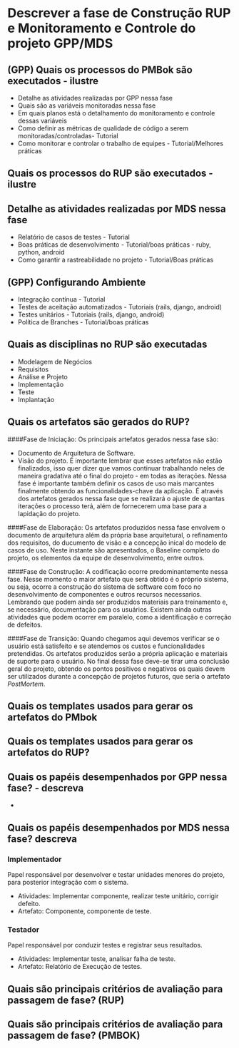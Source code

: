 # Descrever a fase de Construção RUP e Monitoramento e Controle do projeto GPP/MDS

##  (GPP) Quais os processos do PMBok são executados - ilustre
* Detalhe as atividades realizadas por GPP nessa fase
* Quais são as variáveis monitoradas nessa fase
* Em quais planos está o detalhamento do monitoramento e controle dessas variáveis
* Como definir as métricas de qualidade de código a serem monitoradas/controladas- Tutorial
* Como monitorar e controlar o trabalho de equipes - Tutorial/Melhores práticas


## Quais os processos do RUP são executados - ilustre

## Detalhe as atividades realizadas por MDS nessa fase
* Relatório de casos de testes - Tutorial
* Boas práticas de desenvolvimento - Tutorial/boas práticas - ruby, python, android
* Como garantir a rastreabilidade no projeto - Tutorial/Boas práticas

## (GPP) Configurando Ambiente
* Integração contínua - Tutorial 
* Testes de aceitação automatizados - Tutoriais (rails, django, android) 
* Testes unitários - Tutoriais (rails, django, android) 
* Política de Branches - Tutorial/boas práticas

## Quais as disciplinas no RUP são executadas
* Modelagem de Negócios
* Requisitos
* Análise e Projeto
* Implementação
* Teste
* Implantação 


## Quais os artefatos são gerados do RUP?
####Fase de Iniciação: 
Os principais artefatos gerados nessa fase são:
- Documento de Arquitetura de Software.
- Visão do projeto.
É importante lembrar que esses artefatos não estão finalizados, isso quer dizer que vamos continuar trabalhando neles de maneira gradativa até o final do projeto - em todas as iterações. Nessa fase é importante também definir os casos de uso mais marcantes finalmente obtendo as funcionalidades-chave da aplicação. É através dos artefatos gerados nessa fase que se realizará o ajuste de quantas iterações o processo terá, além de fornecerem uma base para a lapidação do projeto.

####Fase de Elaboração: 
Os artefatos produzidos nessa fase envolvem o documento de arquitetura além da própria base arquitetural, o refinamento dos requisitos, do ducumento de visão e a concepção inical do modelo de casos de uso. Neste instante são apresentados, o Baseline completo do projeto, os elementos da equipe de desenvolvimento, entre outros.

####Fase de Construção: 
A codificação ocorre predominantemente nessa fase. Nesse momento o maior artefato que será obtido é o próprio sistema, ou seja, ocorre a construção do sistema de software com foco no desenvolvimento de componentes e outros recursos necessarios. Lembrando que podem ainda ser produzidos materiais para treinamento e, se necessário, documentação para os usuários. Existem ainda outras atividades que podem ocorrer em paralelo, como a identificação e correção de defeitos. 

####Fase de Transição: 
Quando chegamos aqui devemos verificar se o usuário está satisfeito e se atendemos os custos e funcionalidades pretendidas. Os artefatos produzidos serão a própria aplicação e materiais de suporte para o usuário. No final dessa fase deve-se tirar uma conclusão geral do projeto, obtendo os pontos positivos e negativos os quais devem ser utilizados durante a concepção de projetos futuros, que seria o artefato _PostMortem_.

## Quais os templates usados para gerar os artefatos do PMbok 


## Quais os templates usados para gerar os artefatos do RUP?

## Quais os papéis desempenhados por GPP nessa fase? - descreva
*

## Quais os papéis desempenhados por MDS nessa fase? descreva 

### Implementador
 Papel responsável por desenvolver e testar unidades menores do projeto, para posterior integração com o sistema.
   * Atividades: Implementar componente, realizar teste unitário, corrigir defeito.
   * Artefato: Componente, componente de teste.

### Testador
 Papel responsável por conduzir testes e registrar seus resultados.
   * Atividades: Implementar teste, analisar falha de teste.
   * Artefato: Relatório de Execução de testes.

## Quais são principais critérios de avaliação para passagem de fase? (RUP)


## Quais são principais critérios de avaliação para passagem de fase? (PMBOK)

 